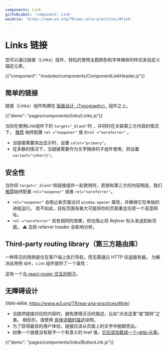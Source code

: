 ```yaml
---
components: Link
githubLabel: 'component: Link'
waiAria: 'https://www.w3.org/TR/wai-aria-practices/#link'
---
```


# Links 链接

<p class="description">您可以通过链接（Links）组件，轻松的使用主题颜色和字体铸排的样式来自定义锚定元素。</p>

{{"component": "modules/components/ComponentLinkHeader.js"}}

## 简单的链接

链接（Links）组件构建在 [版面设计（Typography）](/api/typography/) 组件之上。

{{"demo": "pages/components/links/Links.js"}}

当你在使用Link组件下的 `target="_blank"`时 ，并同时在关联第三方内容的情况下， [推荐](https://developers.google.com/web/tools/lighthouse/audits/noopener) 始终配置 `rel ="noopener"` 或 `的rel ="noreferrer"` 。

- 当链接需要突出显示时，设置 `color="primary"`。
- 在多数的情况下，当链接需要作为文字铸排的子组件使用，则设置 `variant="inherit"`。

## 安全性

当你将 `target="_blank"`和链接组件一起使用时，若想和第三方的内容相连，我们[推荐](https://developers.google.com/web/tools/lighthouse/audits/noopener)始终配置 `rel="noopener"` 或者 `rel="noreferrer"`。

- `rel="noopener"` 会阻止新页面访问 `window.opener` 属性，并确保它在单独的进程运行。 若不如此，目标页面有极大可能将你的页面重定向至一个恶意网址。
- `rel ="noreferrer"` 具有相同的效果，但也阻止将 *Referer* 标头发送到新页面。 ⚠️ 去除 referrer header 会影响分析。

## Third-party routing library（第三方路由库）

一种常见的用例是仅在客户端上执行导航，而无需通过 HTTP 往返服务器。 为解决此用例 `组件`，`Link` 组件提供了一个属性：

这有一个[与 react-router 交互的例子](/guides/composition/#link)。

## 无障碍设计

(WAI-ARIA: https://www.w3.org/TR/wai-aria-practices/#link)

- 当提供链接对应的内容时，避免使用泛泛的描述，比如“点击这里”或“跳转”之类。 相反的，请使用 [具体详细的描述](https://developers.google.com/web/tools/lighthouse/audits/descriptive-link-text)说明。
- 为了获得最佳的用户体验，链接应该从页面上的文字中脱颖而出。
- 如果一个链接没有赋予一个有意义的 href 值，[它应该加载成一个`<按钮>`元素](https://github.com/evcohen/eslint-plugin-jsx-a11y/blob/master/docs/rules/anchor-is-valid.md)。

{{"demo": "pages/components/links/ButtonLink.js"}}
